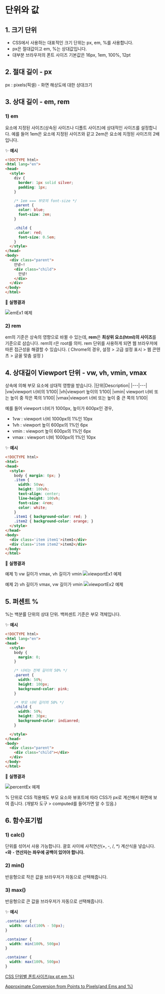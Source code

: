# 단위와 값
## 1. 크기 단위
- CSS에서 사용하는 대표적인 크기 단위는 px, em, %를 사용합니다. 
- px은 절대값이고 em, %는 상대값입니다. 
- 대부분 브라우저의 폰트 사이즈 기본값은 16px, 1em, 100%, 12pt

## 2. 절대 길이 - px
px :  pixels(픽셀) - 화면 해상도에 대한 상대크기

## 3. 상대 길이 - em, rem

### 1) em
요소에 지정된 사이즈(상속된 사이즈나 디폴트 사이즈)에 상대적인 사이즈를 설정합니다. 예를 들어 1em은 요소에 지정된 사이즈와 같고 2em은 요소에 지정된 사이즈의 2배입니다.

✨ **예시**

```html
<!DOCTYPE html>
<html lang="en">
<head>
  <style>
    div {
      border: 1px solid silver;
      padding: 1px;
    }

    /* 1em === 부모의 font-size */
    .parent {
      color: blue;
      font-size: 2em;
    }

    .child {
      color: red;
      font-size: 0.5em;
    }
  </style>
</head>
<body>
  <div class="parent">
    안녕~!
    <div class="child">
      안녕!
    </div>
  </div>
</body>
</html>
```

🧪 **실행결과**

![emEx1 예제](./images/emEx1.png)


### 2) rem
em의 기준은 상속의 영향으로 바뀔 수 있는데, **rem**은 **최상위 요소(html)의 사이즈**를 기준으로 삼습니다. rem의 r은 root를 의미. rem 단위를 사용하게 되면 웹 브라우저에 따른 접근성을 해결할 수 있습니다. ( Chrome의 경우, 설정 > 고급 설정 표시 > 웹 콘텐츠 > 글꼴 맞춤 설정 )

## 4. 상대길이 Viewport 단위 - vw, vh, vmin, vmax
상속에 의해 부모 요소에 상대적 영향을 받습니다.
|단위|Description|
|---|---|
|vw|viewport 너비의 1/100|
|vh|viewport 높이의 1/100|
|vmin|	viewport 너비 또는 높이 중 작은 쪽의 1/100|
|vmax|viewport 너비 또는 높이 중 큰 쪽의 1/100|


예를 들어 viewport 너비가 1000px, 높이가 600px인 경우,
- 1vw : viewport 너비 1000px의 1%인 10px
- 1vh : viewport 높이 600px의 1%인 6px
- vmin : viewport 높이 600px의 1%인 6px
- vmax : viewport 너비 1000px의 1%인 10px


✨ **예시**

```html
<!DOCTYPE html>
<html>
<head>
  <style>
    body { margin: 0px; }
    .item {
      width: 50vw;
      height: 100vh;
      text-align: center;
      line-height: 100vh;
      font-size: 4rem;
      color: white;
    }
    .item1 { background-color: red; }
    .item2 { background-color: orange; }
  </style>
</head>
<body>
  <div class='item item1'>item1</div>
  <div class='item item2'>item2</div>
</body>
</html>
```

🧪 **실행결과**

예제 1) vw 길이가 vmax, vh 길이가 vmin
![viewportEx1 예제](./images/viewportEx1.png) 

예제 2) vh 길이가 vmax, vw 길이가 vmin
![viewportEx2 예제](./images/viewportEx2.png)


## 5. 퍼센트 %
%는 백분률 단위의 상대 단위. 백퍼센트 기준은 부모 객체입니다.

✨ **예시**

```html
<!DOCTYPE html>
<html lang="en">
<head>
  <style>
    body {
      margin: 0;
    }

    /* 너비는 전체 길이의 50% */
    .parent {
      width: 50%;
      height: 100px;
      background-color: pink;
    }

    /* 부모 너비 길이의 50% */
    .child {
      width: 50%;
      height: 30px;
      background-color: indianred;
    }

  </style>
</head>
<body>
  <div class="parent">
    <div class="child"></div>
  </div>
</body>
</html>
```

🧪 **실행결과**

![percentEx 예제](./images/percentEx.png)

% 단위로 CSS 적용해도 부모 요소와 뷰포트에 따라 CSS가 px로 계산해서 화면에 보여 줍니다. (개발자 도구 > computed를 들어가면 알 수 있음.)

## 6. 함수표기법
### 1) calc()
단위를 섞어서 사용 가능합니다. 괄호 사이에 사칙연산(+, -, /, *) 계산식을 넣습니다. **`+`와 `-` 연산자는 좌우에 공백이 있어야 합니다.**

### 2) min()
반응형으로 작은 값을 브라우저가 자동으로 선택해줍니다. 

### 3) max()
반응형으로 큰 값을 브라우저가 자동으로 선택해줍니다. 

✨ **예시**

```css
.container {
  width: calc(100% - 50px);
}

.container {
  width: min(100%, 500px)
}

.container {
  width: max(100%, 500px)
}
```


[CSS 단위별 폰트사이즈(px,pt,em,%)](https://jsunnylab.tistory.com/24)


[Approximate Conversion from Points to Pixels(and Ems and %)](https://reeddesign.co.uk/test/points-pixels.html)